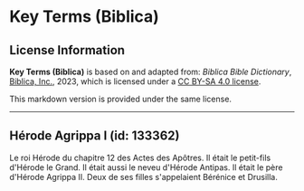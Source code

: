 # Key Terms (Biblica)

## License Information

**Key Terms (Biblica)** is based on and adapted from: _Biblica Bible Dictionary_, [Biblica, Inc.](https://www.biblica.com/), 2023, which is licensed under a [CC BY-SA 4.0 license](https://creativecommons.org/licenses/by-sa/4.0/legalcode.en).

This markdown version is provided under the same license.



--------------------------------

## Hérode Agrippa I (id: 133362)

Le roi Hérode du chapitre 12 des Actes des Apôtres. Il était le petit\-fils d'Hérode le Grand. Il était aussi le neveu d'Hérode Antipas. Il était le père d'Hérode Agrippa II. Deux de ses filles s'appelaient Bérénice et Drusilla.


